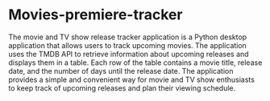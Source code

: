 # Movies-premiere-tracker
The movie and TV show release tracker application is a Python desktop application that allows users to track upcoming movies.
The application uses the TMDB API to retrieve information about upcoming releases and displays them in a table. Each row of the table contains a movie
title, release date, and the number of days until the release date.
The application provides a simple and convenient way for movie and TV show enthusiasts to keep track of upcoming releases and plan their viewing schedule.
